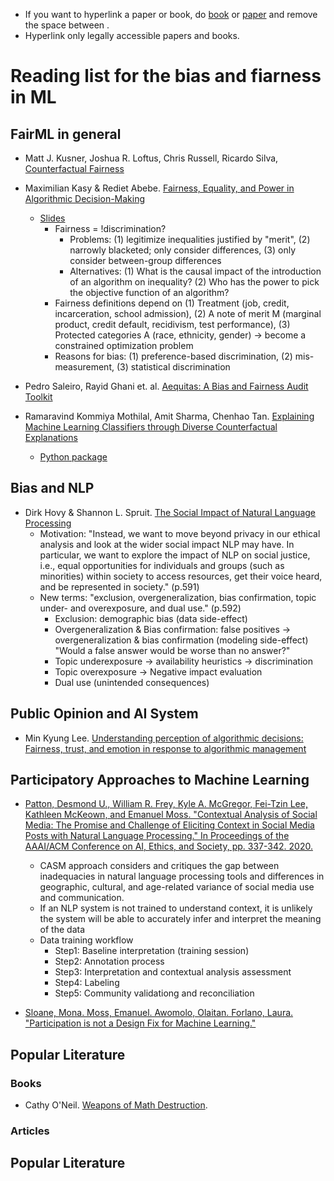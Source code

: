 
- If you want to hyperlink a paper or book, do [book](hrf) or [paper](hrf) and remove the space between [ ]( ).
- Hyperlink only legally accessible papers and books.

# Reading list for the bias and fiarness in ML

## FairML in general

- Matt J. Kusner, Joshua R. Loftus, Chris Russell, Ricardo Silva, [Counterfactual Fairness](https://arxiv.org/abs/1703.06856)

- Maximilian Kasy & Rediet Abebe. [Fairness, Equality, and Power in Algorithmic Decision-Making](https://www.cs.cornell.edu/~red/fairness_equality_power.pdf)
  - [Slides](https://maxkasy.github.io/home/files/slides/fairness_equality_power_slides_kasy.pdf)
    - Fairness = !discrimination?
      - Problems: (1) legitimize inequalities justified by "merit", (2) narrowly blacketed; only consider differences, (3) only consider between-group differences
      - Alternatives: (1) What is the causal impact of the introduction of an algorithm on inequality? (2) Who has the power to pick the objective function of an algorithm?
    - Fairness definitions depend on (1) Treatment (job, credit, incarceration, school admission), (2) A note of merit M (marginal product, credit default, recidivism, test performance), (3) Protected categories A (race, ethnicity, gender) -> become a constrained optimization problem
    - Reasons for bias: (1) preference-based discrimination, (2) mis-measurement, (3) statistical discrimination

- Pedro Saleiro, Rayid Ghani et. al. [Aequitas: A Bias and Fairness Audit Toolkit](https://arxiv.org/pdf/1811.05577.pdf)

- Ramaravind Kommiya Mothilal, Amit Sharma, Chenhao Tan. [Explaining Machine Learning Classifiers through Diverse Counterfactual Explanations](https://arxiv.org/abs/1905.07697)

  - [Python package](https://github.com/interpretml/DiCE)

## Bias and NLP

- Dirk Hovy & Shannon L. Spruit. [The Social Impact of Natural Language Processing](https://www.aclweb.org/anthology/P16-2096.pdf)
  - Motivation: "Instead, we want to move beyond privacy in our ethical analysis and look at the wider social impact NLP may have. In particular, we want to explore the impact of NLP on social justice, i.e., equal opportunities for individuals and groups (such as minorities) within society to access resources, get their voice heard, and be represented in society." (p.591)
  - New terms: "exclusion, overgeneralization, bias confirmation, topic under- and overexposure, and dual use." (p.592)
    - Exclusion: demographic bias (data side-effect)
    - Overgeneralization & Bias confirmation: false positives -> overgeneralization & bias confirmation (modeling side-effect) "Would a false answer would be worse than no answer?"
    - Topic underexposure -> availability heuristics -> discrimination
    - Topic overexposure -> Negative impact evaluation
    - Dual use (unintended consequences)

## Public Opinion and AI System

- Min Kyung Lee. [Understanding perception of algorithmic decisions: Fairness, trust, and emotion in response to algorithmic management](https://journals.sagepub.com/action/doSearch?target=default&ContribAuthorStored=Lee%2C+Min+Kyung)

## Participatory Approaches to Machine Learning

  - [Patton, Desmond U., William R. Frey, Kyle A. McGregor, Fei-Tzin Lee, Kathleen McKeown, and Emanuel Moss. "Contextual Analysis of Social Media: The Promise and Challenge of Eliciting Context in Social Media Posts with Natural Language Processing." In Proceedings of the AAAI/ACM Conference on AI, Ethics, and Society, pp. 337-342. 2020.](https://dl.acm.org/doi/pdf/10.1145/3375627.3375841?casa_token=yZOdrz73Lu4AAAAA:NXBAFttihwjDfo2WRF78Q8F8jZb182VMm_4gVZneDEtbuHN0QkwsAJpFIwJ4GofpH-lnmQd6tD4)
      - CASM approach considers and critiques  the gap between inadequacies in natural language processing tools and differences in geographic, cultural, and age-related variance of social media use and communication.
      - If an NLP system is not trained to understand context, it is unlikely the system will be able to accurately infer and interpret the meaning of the data
      - Data training workflow
          - Step1: Baseline interpretation (training session)
          - Step2: Annotation process
          - Step3: Interpretation and contextual analysis assessment
          - Step4: Labeling
          - Step5: Community validationg and reconciliation
          
- [Sloane, Mona. Moss, Emanuel. Awomolo, Olaitan. Forlano, Laura. "Participation is not a Design Fix for Machine Learning."](https://arxiv.org/pdf/2007.02423.pdf)

## Popular Literature

### Books

- Cathy O'Neil. [Weapons of Math Destruction](https://www.amazon.com/dp/B01LDFCP0S/ref=dp-kindle-redirect?_encoding=UTF8&btkr=1).

### Articles

## Popular Literature

